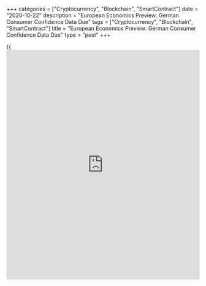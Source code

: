 +++
categories = ["Cryptocurrency", "Blockchain", "SmartContract"]
date = "2020-10-22"
description = "European Economics Preview: German Consumer Confidence Data Due"
tags = ["Cryptocurrency", "Blockchain", "SmartContract"]
title = "European Economics Preview: German Consumer Confidence Data Due"
type = "post"
+++

{{<iframe id="large-banner" src="https://www.bounty.group/#slide=1.0" width="100%" height="600" scrolling="no" style="border: 0px solid rgb(216, 221, 230); border-radius: 3px;">}}

Consumer confidence from Germany is due on Thursday, headlining a light
day for the European economic [news](https://www.letsplayfx.com/blog/forex-news-website/).

At 2.00 am ET, Germany's Gfk consumer confidence data is due. The
forward-looking consumer sentiment index is seen at -2.8 in November
versus -1.6 in October.

In the meantime, unemployment data is due from Statistics Norway. The
jobless rate is forecast to fall to 5.1 percent in three months to
August.

At 2.45 am ET, the French statistical office Insee releases
[business][1] confidence survey results. The sentiment index is forecast
to remain unchanged at 96 in October.  
  
At 3.00 am ET, consumer confidence from Turkey is due.

At 6.00 am ET, the Confederation of British Industry releases Industrial
Trends survey results. The order book balance is seen at -45 percent in
October versus -48 percent in September.

At 7.00 am ET, Turkey's central bank announces its interest rate
decision. The bank is expected to lift its one-week repo rate to 12.00
percent from 10.25 percent.

For comments and feedback [contact](https://www.playgroundfx.com/contact/): editorial@rtt[news](https://www.letsplayfx.com/blog/forex-news-website/).com

[Economic News][2]

 **What parts of the world are seeing the best (and worst) economic
performances lately? Click[here][3] to check out our [Econ Scorecard][3]
and find out! See up-to-the-moment [ranking](https://www.playgroundfx.com/blog/crypto-exchange-ranking/)s for the best and worst
performers in [GDP][4], [unemployment rate][5], [inflation][3] and much
more.**

   1. www.rtt[news](https://www.letsplayfx.com/blog/forex-news-website/).com/Content/Business.aspx
   2. www.rtt[news](https://www.letsplayfx.com/blog/forex-news-website/).com/Content/EconomicNews.aspx
   3. www.rtt[news](https://www.letsplayfx.com/blog/forex-news-website/).com/economic-scorecard/world-rank/CPI/highest-performance.aspx
   4. www.rtt[news](https://www.letsplayfx.com/blog/forex-news-website/).com/economic-scorecard/world-rank/GDP/highest-performance.aspx
   5. www.rtt[news](https://www.letsplayfx.com/blog/forex-news-website/).com/economic-scorecard/world-rank/unemployment-rate/lowest-performance.aspx